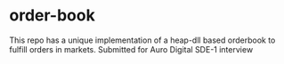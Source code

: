 # order-book
This repo has a unique implementation of a heap-dll based orderbook to fulfill orders in markets. Submitted for Auro Digital SDE-1 interview

